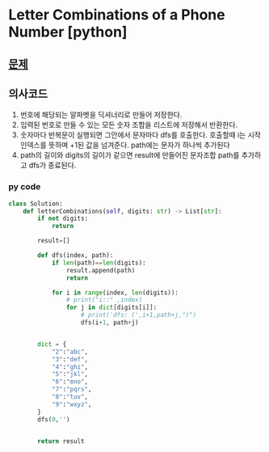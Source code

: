 # Letter Combinations of a Phone Number [python]

## [문제](https://leetcode.com/problems/letter-combinations-of-a-phone-number/) 

## 의사코드
1. 번호에 해당되는 알파벳을 딕셔너리로 만들어 저장한다.
2. 입력된 번호로 만들 수 있는 모든 숫자 조합을 리스트에 저장해서 반환한다.
3. 숫자마다 반복문이 실행되면 그안에서 문자마다 dfs를 호출한다. 호출할때 i는 시작 인덱스를 뜻하며 +1된 값을 넘겨준다. path에는 문자가 하나씩 추가된다
4. path의 길이와 digits의 길이가 같으면 result에 만들어진 문자조합 path를 추가하고 dfs가 종료된다.

### py code
```py
class Solution:
    def letterCombinations(self, digits: str) -> List[str]:
        if not digits:
            return

        result=[]

        def dfs(index, path):
            if len(path)==len(digits):
                result.append(path)
                return

            for i in range(index, len(digits)):
                # print("i::" ,index)
                for j in dict[digits[i]]:
                    # print('dfs: (',i+1,path+j,")")
                    dfs(i+1, path+j)


        dict = {
            "2":"abc",
            "3":"def",
            "4":"ghi",
            "5":"jkl",
            "6":"mno",
            "7":"pqrs",
            "8":"tuv",
            "9":"wxyz",
        }
        dfs(0,'')


        return result
```
